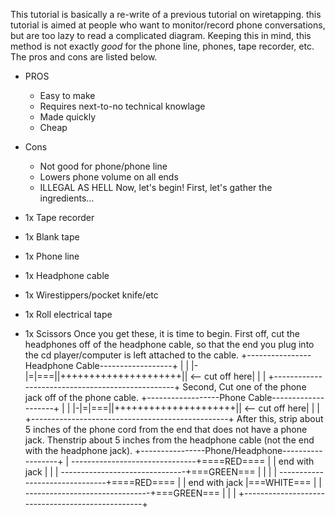 This tutorial is basically a re-write of a previous tutorial on wiretapping.  this tutorial is aimed at people who want to monitor/record phone conversations, but are too lazy to read a complicated diagram.  Keeping this in mind, this method is not exactly *good* for the phone line, phones, tape recorder, etc.  The pros and cons are listed below.

* PROS

  * Easy to make
  * Requires next-to-no technical knowlage
  * Made quickly
  * Cheap

* Cons

  * Not good for phone/phone line
  * Lowers phone volume on all ends
  * ILLEGAL AS HELL
Now, let's begin!  First, let's gather the ingredients...

* 1x  Tape recorder
* 1x  Blank tape
* 1x  Phone line
* 1x  Headphone cable
* 1x  Wirestippers/pocket knife/etc
* 1x  Roll electrical tape
* 1x  Scissors
Once you get these, it is time to begin.
First off, cut the headphones off of the headphone cable, so that the end you plug into the cd player/computer is left attached to the cable.
     +----------------Headphone Cable------------------+
     |                                                 |
     |-|=|===||+++++++++++++++++++++|| <-- cut off here|
     |                                                 |
     +-------------------------------------------------+
Second, Cut one of the phone jack off of the phone cable.
     +------------------Phone Cable--------------------+
     |                                                 |
     |-|=|===||+++++++++++++++++++++|| <-- cut off here|
     |                                                 |
     +-------------------------------------------------+
After this, strip about 5 inches of the phone cord from the end that does not have a phone jack.  Thenstrip about 5 inches from the headphone cable (not the end with the headphone jack).
     +----------------Phone/Headphone------------------+
     | -------------------------------+====RED====     |
     | end with jack                  |                |
     | -------------------------------+===GREEN===     |
     |                                                 |
     | -------------------------------+====RED====     |
     | end with jack                  |===WHITE===     |
     | -------------------------------+===GREEN===     |
     |                                                 |
     +-------------------------------------------------+


